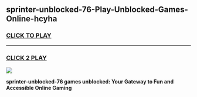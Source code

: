 
## sprinter-unblocked-76-Play-Unblocked-Games-Online-hcyha
<h3>
<a href="https://premium76.site?title=sprinter-unblocked-76&ref=25A">CLICK TO PLAY</a></h3>
<hr>

<h3>
<a href="https://premium76.site?title=sprinter-unblocked-76&ref=25A">CLICK 2 PLAY</a>
  
</h3>

<a href="https://premium76.site?title=sprinter-unblocked-76&ref=25A"><img src="https://clearcache.store/games.png"></a>


**sprinter-unblocked-76 games unblocked: Your Gateway to Fun and Accessible Online Gaming**
